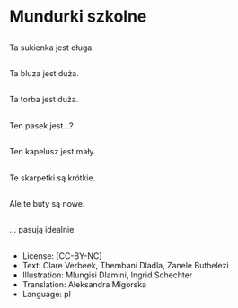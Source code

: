 # Mundurki szkolne

##
Ta sukienka jest długa.

##
Ta bluza jest duża.

##
Ta torba jest duża.

##
Ten pasek jest…?

##
Ten kapelusz jest mały.

##
Te skarpetki są krótkie.

##
Ale te buty są nowe.

##
... pasują idealnie.

##
* License: [CC-BY-NC]
* Text: Clare Verbeek, Thembani Dladla, Zanele Buthelezi
* Illustration: Mlungisi Dlamini, Ingrid Schechter
* Translation: Aleksandra Migorska
* Language: pl
